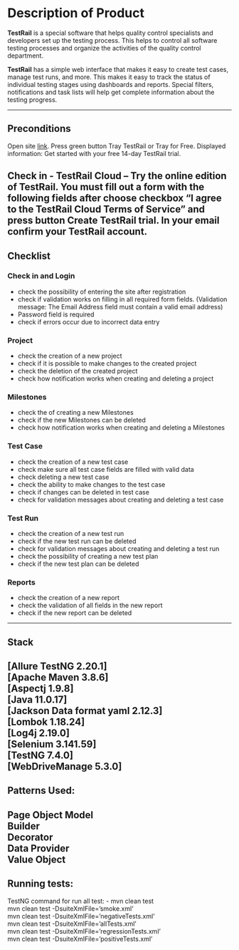# Description of Product
**TestRail** is a special software that helps quality control specialists and developers set up the testing process. This helps to control all software testing processes and organize the activities of the quality control department.<br> 

**TestRail** has a simple web interface that makes it easy to create test cases, manage test runs, and more.
This makes it easy to track the status of individual testing stages using dashboards and reports. Special filters, notifications and task lists will help get complete information about the testing progress.
___
## Preconditions
Open site [link](https://secure.gurock.com). Press green button Tray TestRail or Tray for Free.
Displayed information: Get started with your free 14-day TestRail trial.<br>

Check in - TestRail Cloud – Try the online edition of TestRail.
You must fill out a form with the following fields after choose checkbox “I agree to the TestRail Cloud Terms of Service” and press button Create TestRail trial. In your email confirm your TestRail account.
---
## Checklist
###  Check in and Login
-	check the possibility of entering the site after registration<br>
-	check if validation works on filling in all required form fields. (Validation message: The Email Address field must contain a valid email address)<br>
-	Password field is required<br>
-	check if errors occur due to incorrect data entry<br>
### Project
-	check the creation of a new project<br>
-	check if it is possible to make changes to the created project<br>
-	check the deletion of the created project<br>
-	check how notification works when creating and deleting a project<br>
### Milestones
-	check the of creating a new Milestones<br>
-	check if the new Milestones can be deleted<br>
-	check how notification works when creating and deleting a Milestones<br>
### Test Case
-	check the creation of a new test case<br>
-	check make sure all test case fields are filled with valid data<br>
-	check deleting a new test case<br>
-	check the ability to make changes to the test case<br>
-	check if changes can be deleted in test case<br>
-	check for validation messages about creating and deleting a test case<br>
### Test Run
-	check the creation of a new test run<br>
-	check if the new test run can be deleted<br>
-	check for validation messages about creating and deleting a test run<br>
-	check the possibility of creating a new test plan<br>
-	check if the new test plan can be deleted<br>
### Reports
-	check the creation of a new report<br>
-	check the validation of all fields in the new report<br>
-	check if the new report can be deleted<br>
___
## Stack
[Allure TestNG 2.20.1]<br>
[Apache Maven 3.8.6]<br>
[Aspectj 1.9.8]<br>
[Java 11.0.17]<br>
[Jackson Data format yaml 2.12.3]<br>
[Lombok 1.18.24]<br>
[Log4j 2.19.0]<br>
[Selenium 3.141.59]<br>
[TestNG 7.4.0]<br>
[WebDriveManage 5.3.0]<br>
---
## Patterns Used:
Page Object Model<br>
Builder<br>
Decorator<br>
Data Provider<br>
Value Object<br>
---
## Running tests:
TestNG command for run all test: - mvn clean test<br>
mvn clean test -DsuiteXmlFile=’smoke.xml’<br>
mvn clean test -DsuiteXmlFile=’negativeTests.xml’<br>
mvn clean test -DsuiteXmlFile=’allTests.xml’<br>
mvn clean test -DsuiteXmlFile=’regressionTests.xml’<br>
mvn clean test -DsuiteXmlFile=’positiveTests.xml’<br>

